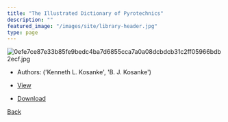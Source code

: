 ```yaml
---
title: "The Illustrated Dictionary of Pyrotechnics"
description: ""
featured_image: "/images/site/library-header.jpg"
type: page
---
```


![0efe7ce87e33b85fe9bedc4ba7d6855cca7a0a08dcbdcb31c2ff05966bdb2ecf.jpg](https://drive.google.com/uc?export=view&id=1hap-Zfj6zZut6ZHw5KmP0fQC-OkOZIda)
* Authors: ('Kenneth L. Kosanke', 'B. J. Kosanke')
* [View](https://drive.google.com/uc?export=view&id=1E-PCJGUIM9ylQS4KuNxWI6WnbKH5b_Wk)

* [Download](https://drive.google.com/uc?export=download&id=1E-PCJGUIM9ylQS4KuNxWI6WnbKH5b_Wk)

[Back](http://localhost:1313/library/ebooks/
)